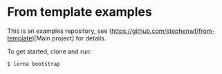 # From template examples
This is an examples repository, see (https://github.com/stephenwf/from-template)[Main project] for details.

To get started, clone and run:
```
$ lerna bootstrap
```

